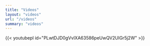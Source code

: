 ```yaml
---
title: "Videos"
layout: "videos"
url: "/videos"
summary: "videos"
---
```

{{< youtubepl id="PLwtDJD0gVvlXA63586peUwQV2UlGr5j2W" >}}
